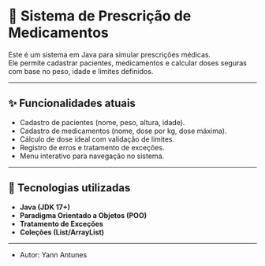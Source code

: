 # 🏥 Sistema de Prescrição de Medicamentos

Este é um sistema em Java para simular prescrições médicas.  
Ele permite cadastrar pacientes, medicamentos e calcular doses seguras com base no peso, idade e limites definidos.

---

## ✨ Funcionalidades atuais
- Cadastro de pacientes (nome, peso, altura, idade).  
- Cadastro de medicamentos (nome, dose por kg, dose máxima).  
- Cálculo de dose ideal com validação de limites.  
- Registro de erros e tratamento de exceções.  
- Menu interativo para navegação no sistema.  

---

## 🚀 Tecnologias utilizadas
- **Java (JDK 17+)**  
- **Paradigma Orientado a Objetos (POO)**  
- **Tratamento de Exceções**  
- **Coleções (List/ArrayList)**  

---
- Autor: Yann Antunes 
